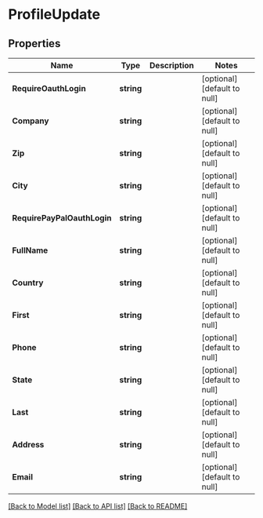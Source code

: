 # ProfileUpdate

## Properties
Name | Type | Description | Notes
------------ | ------------- | ------------- | -------------
**RequireOauthLogin** | **string** |  | [optional] [default to null]
**Company** | **string** |  | [optional] [default to null]
**Zip** | **string** |  | [optional] [default to null]
**City** | **string** |  | [optional] [default to null]
**RequirePayPalOauthLogin** | **string** |  | [optional] [default to null]
**FullName** | **string** |  | [optional] [default to null]
**Country** | **string** |  | [optional] [default to null]
**First** | **string** |  | [optional] [default to null]
**Phone** | **string** |  | [optional] [default to null]
**State** | **string** |  | [optional] [default to null]
**Last** | **string** |  | [optional] [default to null]
**Address** | **string** |  | [optional] [default to null]
**Email** | **string** |  | [optional] [default to null]

[[Back to Model list]](../README.md#documentation-for-models) [[Back to API list]](../README.md#documentation-for-api-endpoints) [[Back to README]](../README.md)


